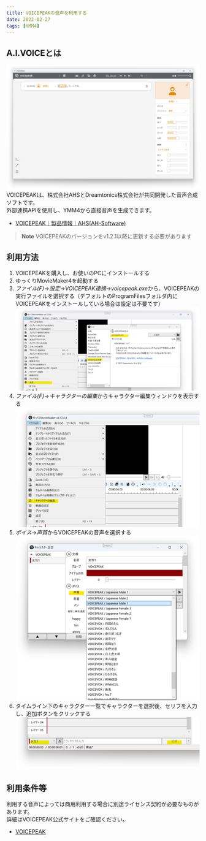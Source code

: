 ```yaml
---
title: VOICEPEAKの音声を利用する
date: 2022-02-27
tags: [YMM4]
---
```

## A.I.VOICEとは
![スクリーンショット](VOICEPEAK_0548.png)
VOICEPEAKは、株式会社AHSとDreamtonics株式会社が共同開発した音声合成ソフトです。  
外部連携APIを使用し、YMM4から直接音声を生成できます。  
- [VOICEPEAK｜製品情報｜AHS(AH-Software)](https://www.ah-soft.com/voice/)

> **Note**
> VOICEPEAKのバージョンをv1.2.1以降に更新する必要があります

<Flex>
<AmazonCard item="B09TW18HS7"/>
</Flex>

## 利用方法
1. VOICEPEAKを購入し、お使いのPCにインストールする
1. ゆっくりMovieMaker4を起動する
1. *ファイル(F)*→*設定*→*VOICEPEAK連携*→*voicepeak.exe*から、VOICEPEAKの実行ファイルを選択する（デフォルトのProgramFilesフォルダ内にVOICEPEAKをインストールしている場合は設定は不要です）
![スクリーンショット](VOICEPEAK_1923.png)
1. *ファイル(F)*→*キャラクターの編集*からキャラクター編集ウィンドウを表示する
![スクリーンショット](VOICEPEAK_2017.png)
1. *ボイス*→*声質*からVOICEPEAKの音声を選択する
![スクリーンショット](VOICEPEAK_2153.png)
1. タイムライン下のキャラクター一覧でキャラクターを選択後、セリフを入力し、追加ボタンをクリックする
![スクリーンショット](VOICEPEAK_2225.png)

## 利用条件等
利用する音声によっては商用利用する場合に別途ライセンス契約が必要なものがあります。  
詳細はVOICEPEAK公式サイトをご確認ください。
- [VOICEPEAK](https://www.ah-soft.com/voice/)